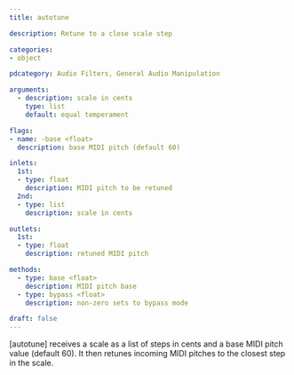 ```yaml
---
title: autotune

description: Retune to a close scale step

categories:
- object

pdcategory: Audio Filters, General Audio Manipulation

arguments:
  - description: scale in cents
    type: list
    default: equal temperament

flags:
- name: -base <float> 
  description: base MIDI pitch (default 60)

inlets:
  1st:
  - type: float
    description: MIDI pitch to be retuned
  2nd:
  - type: list
    description: scale in cents

outlets:
  1st:
  - type: float
    description: retuned MIDI pitch

methods:
  - type: base <float>
    description: MIDI pitch base
  - type: bypass <float>
    description: non-zero sets to bypass mode

draft: false
---
```


[autotune] receives a scale as a list of steps in cents and a base MIDI pitch value (default 60). It then retunes incoming MIDI pitches to the closest step in the scale.
